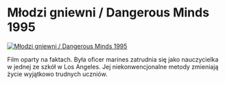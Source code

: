 Młodzi gniewni / Dangerous Minds 1995 
=============
[![Młodzi gniewni / Dangerous Minds 1995 ](http://vidos.pl/images/player.gif)](http://vidos.pl/mlodzi-gniewni-dangerous-minds-1995)

 Film oparty na faktach. Była oficer marines zatrudnia się jako nauczycielka w jednej ze szkół w Los Angeles. Jej niekonwencjonalne metody zmieniają życie wyjątkowo trudnych uczniów.
